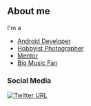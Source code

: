 ## About me
I'm a
- [Android Developer](https://liberoapp.ca/)
- [Hobbyist Photographer](https://liberophoto.com)
- [Mentor](https://sites.google.com/site/cafeplanck/home)
- [Big Music Fan](https://sites.google.com/view/liberomusics)

<!---
### Currently Working on 
- [Libero platform](https://liberoapp.ca/)

### Educations
- Medical Laboratory Sciences 
  - University of Tehran (1988-1992)
- Theoretical Physics 
  - University Of Montreal (2005-2009)

### Awards
- Honour medal of Foreign Affairs - France    
December 2004   
Issued by, France Prime Minister Jean-Pierre Raffarin, on the proposal of the Ministry of Foreign Affairs.   
> This prestigious award is a French decoration, created at the beginning of the Third Republic, to reward outstanding services to the French cause, and to recognize acts of courage and devotion to duties performed for French citizens outside of France.

--->

### Social Media

[![Twitter URL](https://img.shields.io/badge/Twitter-1DA1F2?style=for-the-badge&logo=twitter&logoColor=white)](https://twitter.com/MatinBavardi)

<!---
[![Facebook URL](https://img.shields.io/badge/Facebook-1877F2?style=for-the-badge&logo=facebook&logoColor=white)](https://fb.com/matinbavardi)
--->



